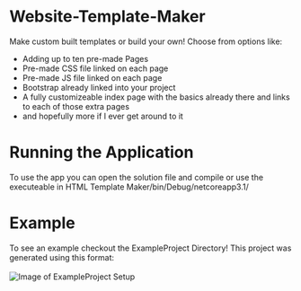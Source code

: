 # Website-Template-Maker
Make custom built templates or build your own! Choose from options like:
- Adding up to ten pre-made Pages
- Pre-made CSS file linked on each page
- Pre-made JS file linked on each page
- Bootstrap already linked into your project
- A fully customizeable index page with the basics already there and links to each of those extra pages
- and hopefully more if I ever get around to it
# Running the Application
To use the app you can open the solution file and compile or use the executeable in HTML Template Maker/bin/Debug/netcoreapp3.1/
# Example
To see an example checkout the ExampleProject Directory! This project was generated using this format: 
<br><br>
![Image of ExampleProject Setup](![image](https://user-images.githubusercontent.com/58883535/129430854-3c9db401-f49b-416d-bafb-8313788cc30d.png))
